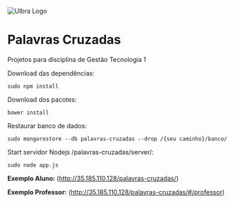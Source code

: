 ![Ulbra Logo](http://ulbra-to.br/cursos/Ciencia-da-Computacao/banner.jpg)


# Palavras Cruzadas #


Projetos para disciplina de Gestão Tecnologia 1

Download das dependências:

    sudo npm install
    

Download dos pacotes:

    bower install
 

Restaurar banco de dados:

    sudo mongorestore --db palavras-cruzadas --drop /{seu caminho}/banco/

Start servidor Nodejs /palavras-cruzadas/server/:

    sudo node app.js
    
**Exemplo Aluno:** (http://35.185.110.128/palavras-cruzadas/)


**Exemplo Professor:** (http://35.185.110.128/palavras-cruzadas/#/professor)
